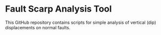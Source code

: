 # Fault Scarp Analysis Tool
This GitHub repository contains scripts for simple analysis of vertical (dip) displacements on normal faults. 

